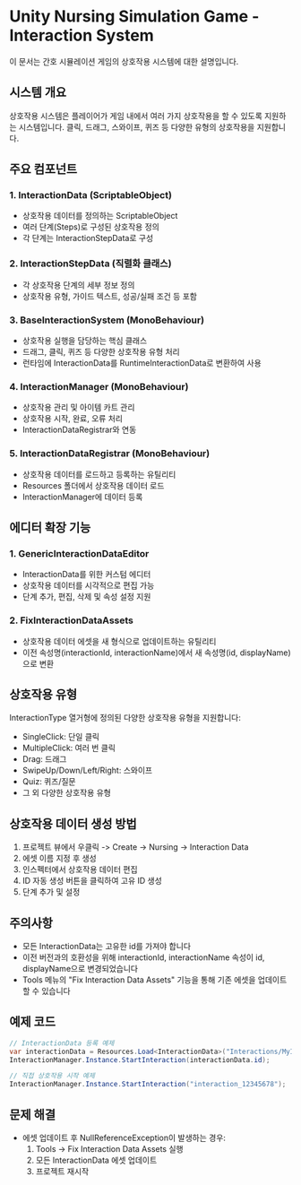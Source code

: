 # Unity Nursing Simulation Game - Interaction System

이 문서는 간호 시뮬레이션 게임의 상호작용 시스템에 대한 설명입니다.

## 시스템 개요

상호작용 시스템은 플레이어가 게임 내에서 여러 가지 상호작용을 할 수 있도록 지원하는 시스템입니다. 클릭, 드래그, 스와이프, 퀴즈 등 다양한 유형의 상호작용을 지원합니다.

## 주요 컴포넌트

### 1. InteractionData (ScriptableObject)

- 상호작용 데이터를 정의하는 ScriptableObject
- 여러 단계(Steps)로 구성된 상호작용 정의
- 각 단계는 InteractionStepData로 구성

### 2. InteractionStepData (직렬화 클래스)

- 각 상호작용 단계의 세부 정보 정의
- 상호작용 유형, 가이드 텍스트, 성공/실패 조건 등 포함

### 3. BaseInteractionSystem (MonoBehaviour)

- 상호작용 실행을 담당하는 핵심 클래스
- 드래그, 클릭, 퀴즈 등 다양한 상호작용 유형 처리
- 런타임에 InteractionData를 RuntimeInteractionData로 변환하여 사용

### 4. InteractionManager (MonoBehaviour)

- 상호작용 관리 및 아이템 카트 관리
- 상호작용 시작, 완료, 오류 처리
- InteractionDataRegistrar와 연동

### 5. InteractionDataRegistrar (MonoBehaviour)

- 상호작용 데이터를 로드하고 등록하는 유틸리티
- Resources 폴더에서 상호작용 데이터 로드
- InteractionManager에 데이터 등록

## 에디터 확장 기능

### 1. GenericInteractionDataEditor

- InteractionData를 위한 커스텀 에디터
- 상호작용 데이터를 시각적으로 편집 가능
- 단계 추가, 편집, 삭제 및 속성 설정 지원

### 2. FixInteractionDataAssets

- 상호작용 데이터 에셋을 새 형식으로 업데이트하는 유틸리티
- 이전 속성명(interactionId, interactionName)에서 새 속성명(id, displayName)으로 변환

## 상호작용 유형

InteractionType 열거형에 정의된 다양한 상호작용 유형을 지원합니다:

- SingleClick: 단일 클릭
- MultipleClick: 여러 번 클릭
- Drag: 드래그
- SwipeUp/Down/Left/Right: 스와이프
- Quiz: 퀴즈/질문
- 그 외 다양한 상호작용 유형

## 상호작용 데이터 생성 방법

1. 프로젝트 뷰에서 우클릭 -> Create -> Nursing -> Interaction Data
2. 에셋 이름 지정 후 생성
3. 인스펙터에서 상호작용 데이터 편집
4. ID 자동 생성 버튼을 클릭하여 고유 ID 생성
5. 단계 추가 및 설정

## 주의사항

- 모든 InteractionData는 고유한 id를 가져야 합니다
- 이전 버전과의 호환성을 위해 interactionId, interactionName 속성이 id, displayName으로 변경되었습니다
- Tools 메뉴의 "Fix Interaction Data Assets" 기능을 통해 기존 에셋을 업데이트할 수 있습니다

## 예제 코드

```csharp
// InteractionData 등록 예제
var interactionData = Resources.Load<InteractionData>("Interactions/MyInteraction");
InteractionManager.Instance.StartInteraction(interactionData.id);

// 직접 상호작용 시작 예제
InteractionManager.Instance.StartInteraction("interaction_12345678");
```

## 문제 해결

- 에셋 업데이트 후 NullReferenceException이 발생하는 경우:
  1. Tools -> Fix Interaction Data Assets 실행
  2. 모든 InteractionData 에셋 업데이트
  3. 프로젝트 재시작